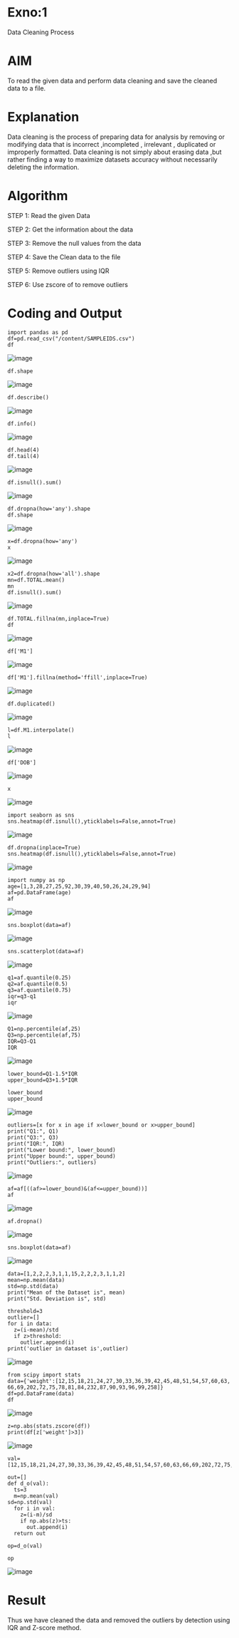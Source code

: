 # Exno:1
Data Cleaning Process

# AIM
To read the given data and perform data cleaning and save the cleaned data to a file.

# Explanation
Data cleaning is the process of preparing data for analysis by removing or modifying data that is incorrect ,incompleted , irrelevant , duplicated or improperly formatted. Data cleaning is not simply about erasing data ,but rather finding a way to maximize datasets accuracy without necessarily deleting the information.

# Algorithm
STEP 1: Read the given Data

STEP 2: Get the information about the data

STEP 3: Remove the null values from the data

STEP 4: Save the Clean data to the file

STEP 5: Remove outliers using IQR

STEP 6: Use zscore of to remove outliers

# Coding and Output
```
import pandas as pd
df=pd.read_csv("/content/SAMPLEIDS.csv")
df
```
![image](https://github.com/user-attachments/assets/8072c16b-7745-43ce-bb82-38d877518778)
```
df.shape
```
![image](https://github.com/user-attachments/assets/17c87218-971c-460c-a5d5-d466a2beaf31)
```
df.describe()
```
![image](https://github.com/user-attachments/assets/af28ee11-1e54-4380-b02d-fb5035d841b4)
```
df.info()
```
![image](https://github.com/user-attachments/assets/19320d44-f339-44b0-8635-dd4d644e480e)
```
df.head(4)
df.tail(4)
```
![image](https://github.com/user-attachments/assets/2eb31c8b-a01f-4657-8881-7170c82c97c0)
```
df.isnull().sum()
```
![image](https://github.com/user-attachments/assets/d143bc6a-7b35-4180-a96a-9989cef93588)
```
df.dropna(how='any').shape
df.shape
```
![image](https://github.com/user-attachments/assets/a4641760-7c25-46de-8345-91f8fa9b1b36)
```
x=df.dropna(how='any')
x
```
![image](https://github.com/user-attachments/assets/b70c185d-da54-4359-9d5b-8ec75102bcbb)
```
x2=df.dropna(how='all').shape
mn=df.TOTAL.mean()
mn
df.isnull().sum()
```
![image](https://github.com/user-attachments/assets/b7a63aaa-4fa7-479c-8ad2-3ee03cd5ee72)
```
df.TOTAL.fillna(mn,inplace=True)
df
```
![image](https://github.com/user-attachments/assets/3d05c190-ad74-41af-b689-73aa80bfc20e)
```
df['M1']
```
![image](https://github.com/user-attachments/assets/15c5410e-0248-4935-934d-2ddac965dcdc)
```
df['M1'].fillna(method='ffill',inplace=True)
```
![image](https://github.com/user-attachments/assets/1bdb3021-72b7-4c00-9ce6-664c4b97d043)
```
df.duplicated()
```
![image](https://github.com/user-attachments/assets/6b28cb41-f497-4be0-ab4c-a0723f224c47)
```
l=df.M1.interpolate()
l
```
![image](https://github.com/user-attachments/assets/4070d22f-c08e-47e4-b777-f808318b3813)
```
df['DOB']
```
![image](https://github.com/user-attachments/assets/16f712d9-8053-4886-ba7d-23bfdf7f6d7e)
```
x
```
![image](https://github.com/user-attachments/assets/78d56365-921f-4026-99d2-bc93f60c1ee3)
```
import seaborn as sns
sns.heatmap(df.isnull(),yticklabels=False,annot=True)
```
![image](https://github.com/user-attachments/assets/987d5006-3dca-4c08-97fe-5591cd5b0cae)
```
df.dropna(inplace=True)
sns.heatmap(df.isnull(),yticklabels=False,annot=True)
```
![image](https://github.com/user-attachments/assets/9e0856f3-18b7-4cd4-84bc-3c3646f716b8)
```
import numpy as np
age=[1,3,28,27,25,92,30,39,40,50,26,24,29,94]
af=pd.DataFrame(age)
af
```
![image](https://github.com/user-attachments/assets/ccefdfbb-09dd-41c9-b259-7ecf9590dabe)
```
sns.boxplot(data=af)
```
![image](https://github.com/user-attachments/assets/ef240f8c-26cd-43ce-b742-73f685728b97)
```
sns.scatterplot(data=af)
```
![image](https://github.com/user-attachments/assets/3011d38c-e44b-4063-82f0-f2716b1f3295)
```
q1=af.quantile(0.25)
q2=af.quantile(0.5)
q3=af.quantile(0.75)
iqr=q3-q1
iqr
```
![image](https://github.com/user-attachments/assets/67eaebf9-5b0e-4bb3-b7e0-46fdcd122b69)
```
Q1=np.percentile(af,25)
Q3=np.percentile(af,75)
IQR=Q3-Q1
IQR
```
![image](https://github.com/user-attachments/assets/e6438868-3fee-474f-8a19-a0dd39adfc8d)
```
lower_bound=Q1-1.5*IQR
upper_bound=Q3+1.5*IQR

lower_bound
upper_bound
```
![image](https://github.com/user-attachments/assets/8941786d-b6ef-425a-be8a-8d2c87fd673d)
```
outliers=[x for x in age if x<lower_bound or x>upper_bound]
print("Q1:", Q1)
print("Q3:", Q3)
print("IQR:", IQR)
print("Lower bound:", lower_bound)
print("Upper bound:", upper_bound)
print("Outliers:", outliers)
```
![image](https://github.com/user-attachments/assets/921d0cd9-7a03-4dd1-84b4-10d1499bd6e4)
```
af=af[((af>=lower_bound)&(af<=upper_bound))]
af
```
![image](https://github.com/user-attachments/assets/2fbbe296-655b-4b1d-aec6-59fc3fced68a)
```
af.dropna()
```
![image](https://github.com/user-attachments/assets/9d0013da-c191-4ccd-8eed-f537b0934b0e)
```
sns.boxplot(data=af)
```
![image](https://github.com/user-attachments/assets/f82f718f-4c85-4843-9e0f-1f7f952c0793)
```
data=[1,2,2,2,3,1,1,15,2,2,2,3,1,1,2]
mean=np.mean(data)
std=np.std(data)
print("Mean of the Dataset is", mean)
print("Std. Deviation is", std)

threshold=3
outlier=[]
for i in data:
  z=(i-mean)/std
  if z>threshold:
    outlier.append(i)
print('outlier in dataset is',outlier)
```
![image](https://github.com/user-attachments/assets/c66faa35-61ac-4a25-957e-285059636fa9)
```
from scipy import stats
data={'weight':[12,15,18,21,24,27,30,33,36,39,42,45,48,51,54,57,60,63, 66,69,202,72,75,78,81,84,232,87,90,93,96,99,258]}
df=pd.DataFrame(data)
df
```
![image](https://github.com/user-attachments/assets/74ba1f07-f479-47ca-b808-dd5704b67626)
```
z=np.abs(stats.zscore(df))
print(df[z['weight']>3])
```
![image](https://github.com/user-attachments/assets/ec7dd224-c54f-4d9c-a72e-1e120246321b)
```
val=[12,15,18,21,24,27,30,33,36,39,42,45,48,51,54,57,60,63,66,69,202,72,75,78,81,84,232,87,90,93,96,99,258]

out=[]
def d_o(val):
  ts=3
  m=np.mean(val)
sd=np.std(val)
  for i in val:
    z=(i-m)/sd
    if np.abs(z)>ts:
      out.append(i)
  return out

op=d_o(val)

op
```
![image](https://github.com/user-attachments/assets/c85006d3-e0dc-40e7-8116-2d59eb138b6f)

# Result
Thus we have cleaned the data and removed the outliers by detection using IQR and Z-score method.
